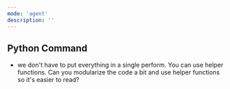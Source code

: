 ```yaml
---
mode: 'agent'
description: ''
---
```

## Python Command

- we don't have to put everything in a single perform. You can use helper functions. Can you modularize the code a bit and use helper functions so it's easier to read?

